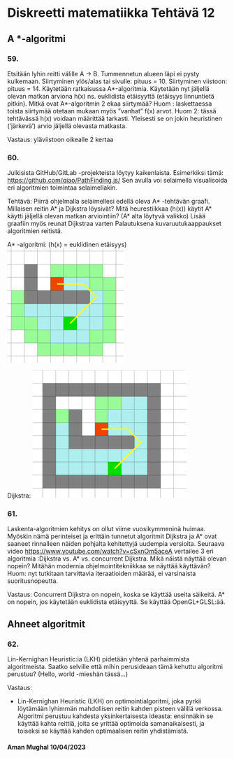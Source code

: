 # Diskreetti matematiikka Tehtävä 12

## A *-algoritmi

### 59.
Etsitään lyhin reitti välille A → B. Tummennetun alueen läpi ei pysty kulkemaan. Siirtyminen ylös/alas tai sivulle: pituus = 10. Siirtyminen viistoon: pituus = 14. Käytetään ratkaisussa A*-algoritmia. Käytetään nyt jäljellä olevan matkan arviona h(x) ns. euklidista etäisyyttä (etäisyys linnuntietä pitkin). Mitkä ovat A*-algoritmin 2 ekaa siirtymää?
Huom : laskettaessa toista siirtymää otetaan mukaan myös ”vanhat” f(x) arvot.
Huom 2: tässä tehtävässä h(x) voidaan määrittää tarkasti. Yleisesti se on jokin heuristinen (’järkevä’) arvio jäljellä olevasta matkasta.

Vastaus: yläviistoon oikealle 2 kertaa


### 60.
Julkisista GitHub/GitLab -projekteista löytyy kaikenlaista. Esimerkiksi tämä: https://github.com/qiao/PathFinding.js/ Sen avulla voi selaimella visualisoida eri algoritmien toimintaa selaimellakin.

Tehtävä:
Piirrä ohjelmalla selaimellesi edellä oleva A* -tehtävän graafi. Millaisen reitin A* ja Dijkstra löysivät? Mitä heurestiikkaa (h(x)) käytit A* käytti jäljellä olevan matkan arviointiin? (A* alta löytyvä valikko) Lisää graafiin myös reunat Dijkstraa varten Palautuksena kuvaruutukaappaukset algoritmien reitistä.

A* -algoritmi: (h(x) = euklidinen etäisyys)
![](./A-euclidean.png)

Dijkstra:
![](./Dijkstra.png)

### 61.
Laskenta-algoritmien kehitys on ollut viime vuosikymmeninä huimaa. Myöskin nämä perinteiset ja erittäin tunnetut algoritmit Dijkstra ja A* ovat saaneet rinnalleen näiden pohjalta kehitettyjä uudempia versioita. Seuraava video https://www.youtube.com/watch?v=cSxnOm5aceA  vertailee 3 eri algoritmia :Dijkstra vs. A* vs. concurrent Dijkstra. Mikä näistä näyttää olevan nopein? Mitähän modernia ohjelmointitekniikkaa se näyttää käyttävän?
Huom: nyt tutkitaan tarvittavia iteraatioiden määrää, ei varsinaista suoritusnopeutta.

Vastaus: Concurrent Dijkstra on nopein, koska se käyttää useita säikeitä. A* on nopein, jos käytetään euklidista etäisyyttä. Se käyttää OpenGL+GLSL:ää.

## Ahneet algoritmit

### 62.
Lin-Kernighan Heuristic:ia (LKH) pidetään yhtenä parhaimmista algoritmeista. Saatko selville että mihin perusideaan tämä kehuttu algoritmi perustuu? (Hello, world -mieshän tässä…)

Vastaus:
* Lin-Kernighan Heuristic (LKH) on optimointialgoritmi, joka pyrkii löytämään lyhimmän mahdollisen reitin kahden pisteen välillä verkossa. Algoritmi perustuu kahdesta yksinkertaisesta ideasta: ensinnäkin se käyttää kahta reittiä, joita se yrittää optimoida samanaikaisesti, ja toiseksi se käyttää kahden optimaalisen reitin yhdistämistä.




#### Aman Mughal 10/04/2023